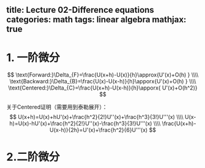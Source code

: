 title: Lecture 02-Difference equations
categories: math
tags: linear algebra
mathjax: true
---
# 1. 一阶微分
$$
\text{Forward:}\Delta_{F}=\frac{U(x+h)-U(x)}{h}\approx{U'(x)+O(h) }   \\\\
\text{Backward:}\Delta_{B}=\frac{U(x)-U(x-h)}{h}\apporx{U'(x)+O(h) }  \\\\
\text{Centered:}\Delta_{C}=\frac{U(x+h)-U(x-h)}{h}\apporx{ U'(x)+O(h^2)}
$$

关于Centered证明（需要用到泰勒展开）：
$$
U(x+h)=U(x)+hU'(x)+\frac{h^2}{2!}U''(x)+\frac{h^3}{3!}U'''(x)     \\\\
U(x-h)=U(x)-hU'(x)+\frac{h^2}{2!}U''(x)-\frac{h^3}{3!}U'''(x)    \\\\
\frac{U(x+h)-U(x-h)}{2h}=U'(x)+\frac{h^2}{6}U'''(x)
$$

# 2.二阶微分

